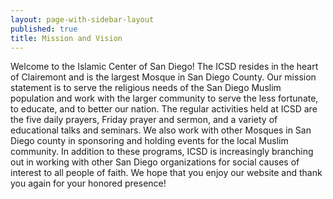 ```yaml
---
layout: page-with-sidebar-layout
published: true
title: Mission and Vision
---
```

Welcome to the Islamic Center of San Diego! The ICSD resides in the heart of Clairemont and is the largest Mosque in San Diego County. Our mission statement is to serve the religious needs of the San Diego Muslim population and work with the larger community to serve the less fortunate, to educate, and to better our nation. The regular activities held at ICSD are the five daily prayers, Friday prayer and sermon, and a variety of educational talks and seminars. We also work with other Mosques in San Diego county in sponsoring and holding events for the local Muslim community. In addition to these programs, ICSD is increasingly branching out in working with other San Diego organizations for social causes of interest to all people of faith. We hope that you enjoy our website and thank you again for your honored presence!